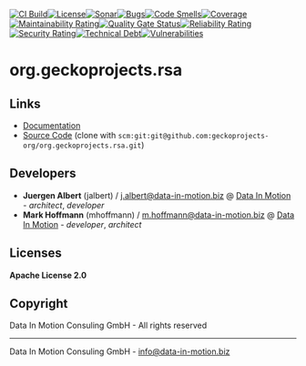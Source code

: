 [![CI Build](https://github.com/geckoprojects-org/org.geckoprojects.rsa/actions/workflows/build.yml/badge.svg)](https://github.com/geckoprojects-org/org.geckoprojects.rsa/actions/workflows/build.yml)[![License](https://github.com/geckoprojects-org/org.geckoprojects.rsa/actions/workflows/license.yml/badge.svg)](https://github.com/geckoprojects-org/org.geckoprojects.rsa/actions/workflows/license.yml )[![Sonar](https://github.com/geckoprojects-org/org.geckoprojects.rsa/actions/workflows/sonar.yml/badge.svg)](https://github.com/geckoprojects-org/org.geckoprojects.rsa/actions/workflows/sonar.yml )[![Bugs](https://sonarcloud.io/api/project_badges/measure?project=geckoprojects-org_org.geckoprojects.rsa&metric=bugs)](https://sonarcloud.io/dashboard?id=geckoprojects-org_org.geckoprojects.rsa)[![Code Smells](https://sonarcloud.io/api/project_badges/measure?project=geckoprojects-org_org.geckoprojects.rsa&metric=code_smells)](https://sonarcloud.io/dashboard?id=geckoprojects-org_org.geckoprojects.rsa)[![Coverage](https://sonarcloud.io/api/project_badges/measure?project=geckoprojects-org_org.geckoprojects.rsa&metric=coverage)](https://sonarcloud.io/dashboard?id=geckoprojects-org_org.geckoprojects.rsa)[![Maintainability Rating](https://sonarcloud.io/api/project_badges/measure?project=geckoprojects-org_org.geckoprojects.rsa&metric=sqale_rating)](https://sonarcloud.io/dashboard?id=geckoprojects-org_org.geckoprojects.rsa)[![Quality Gate Status](https://sonarcloud.io/api/project_badges/measure?project=geckoprojects-org_org.geckoprojects.rsa&metric=alert_status)](https://sonarcloud.io/dashboard?id=geckoprojects-org_org.geckoprojects.rsa)[![Reliability Rating](https://sonarcloud.io/api/project_badges/measure?project=geckoprojects-org_org.geckoprojects.rsa&metric=reliability_rating)](https://sonarcloud.io/dashboard?id=geckoprojects-org_org.geckoprojects.rsa)[![Security Rating](https://sonarcloud.io/api/project_badges/measure?project=geckoprojects-org_org.geckoprojects.rsa&metric=security_rating)](https://sonarcloud.io/dashboard?id=geckoprojects-org_org.geckoprojects.rsa)[![Technical Debt](https://sonarcloud.io/api/project_badges/measure?project=geckoprojects-org_org.geckoprojects.rsa&metric=sqale_index)](https://sonarcloud.io/dashboard?id=geckoprojects-org_org.geckoprojects.rsa)[![Vulnerabilities](https://sonarcloud.io/api/project_badges/measure?project=geckoprojects-org_org.geckoprojects.rsa&metric=vulnerabilities)](https://sonarcloud.io/dashboard?id=geckoprojects-org_org.geckoprojects.rsa)

# org.geckoprojects.rsa

## Links

* [Documentation](https://github.com/geckoprojects-org/org.geckoprojects.rsa)
* [Source Code](https://github.com/geckoprojects-org/org.geckoprojects.rsa) (clone with `scm:git:git@github.com:geckoprojects-org/org.geckoprojects.rsa.git`)


## Developers

* **Juergen Albert** (jalbert) / [j.albert@data-in-motion.biz](mailto:j.albert@data-in-motion.biz) @ [Data In Motion](https://www.datainmotion.de) - *architect*, *developer*
* **Mark Hoffmann** (mhoffmann) / [m.hoffmann@data-in-motion.biz](mailto:m.hoffmann@data-in-motion.biz) @ [Data In Motion](https://www.datainmotion.de) - *developer*, *architect*

## Licenses

**Apache License 2.0**

## Copyright

Data In Motion Consuling GmbH - All rights reserved

---
Data In Motion Consuling GmbH - [info@data-in-motion.biz](mailto:info@data-in-motion.biz)

